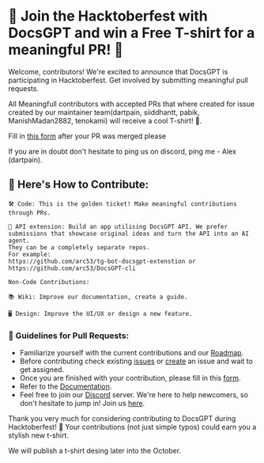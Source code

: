 # **🎉 Join the Hacktoberfest with DocsGPT and win a Free T-shirt for a meaningful PR! 🎉**

Welcome, contributors! We're excited to announce that DocsGPT is participating in Hacktoberfest. Get involved by submitting meaningful pull requests.

All Meaningfull contributors with accepted PRs that where created for issue created by our maintainer team(dartpain, siiddhantt, pabik, ManishMadan2882, tenokami) will receive a cool T-shirt! 🤩.

Fill in [this form](https://forms.gle/Npaba4n9Epfyx56S8
) after your PR was merged please 

If you are in doubt don't hesitate to ping us on discord, ping me - Alex (dartpain).

## 📜 Here's How to Contribute:
```text
🛠️ Code: This is the golden ticket! Make meaningful contributions through PRs.

🧩 API extension: Build an app utilising DocsGPT API. We prefer submissions that showcase original ideas and turn the API into an AI agent.
They can be a completely separate repos. 
For example: 
https://github.com/arc53/tg-bot-docsgpt-extenstion or 
https://github.com/arc53/DocsGPT-cli

Non-Code Contributions:

📚 Wiki: Improve our documentation, create a guide.

🖥️ Design: Improve the UI/UX or design a new feature.
```

### 📝 Guidelines for Pull Requests:
- Familiarize yourself with the current contributions and our [Roadmap](https://github.com/orgs/arc53/projects/2).
- Before contributing check existing [issues](https://github.com/arc53/DocsGPT/issues) or [create](https://github.com/arc53/DocsGPT/issues/new/choose) an issue and wait to get assigned.
- Once you are finished with your contribution, please fill in this [form](https://forms.gle/Npaba4n9Epfyx56S8).
- Refer to the [Documentation](https://docs.docsgpt.cloud/).
- Feel free to join our [Discord](https://discord.gg/n5BX8dh8rU) server. We're here to help newcomers, so don't hesitate to jump in! Join us [here](https://discord.gg/n5BX8dh8rU).
  
Thank you very much for considering contributing to DocsGPT during Hacktoberfest! 🙏 Your contributions (not just simple typos) could earn you a stylish new t-shirt.

We will publish a t-shirt desing later into the October.
